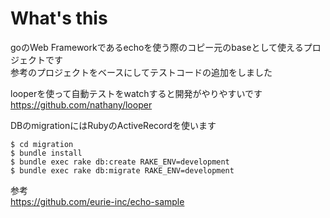 # What's this

goのWeb Frameworkであるechoを使う際のコピー元のbaseとして使えるプロジェクトです  
参考のプロジェクトをベースにしてテストコードの追加をしました  

looperを使って自動テストをwatchすると開発がやりやすいです  
https://github.com/nathany/looper

DBのmigrationにはRubyのActiveRecordを使います  

```
$ cd migration
$ bundle install
$ bundle exec rake db:create RAKE_ENV=development
$ bundle exec rake db:migrate RAKE_ENV=development
```

参考  
https://github.com/eurie-inc/echo-sample
